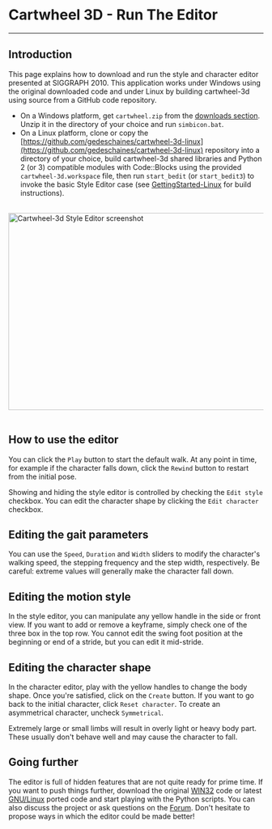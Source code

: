 # Cartwheel 3D - Run The Editor #
---
## Introduction ##

This page explains how to download and run the style and character editor presented at SIGGRAPH 2010. This application works under Windows using the original downloaded code and under Linux by building cartwheel-3d using source from a GitHub code repository.

 * On a Windows platform, get `cartwheel.zip` from the [downloads section](https://code.google.com/archive/p/cartwheel-3d/downloads). Unzip it in the directory of your choice and run `simbicon.bat`.
 * On a Linux platform, clone or copy the [https://github.com/gedeschaines/cartwheel-3d-linux](https://github.com/gedeschaines/cartwheel-3d-linux) repository into a directory of your choice, build cartwheel-3d shared libraries and Python 2 (or 3) compatible modules with Code::Blocks using the provided `cartwheel-3d.workspace` file, then run `start_bedit` (or `start_bedit3`) to invoke the basic Style Editor case (see [GettingStarted-Linux](./GettingStarted-Linux.md) for build instructions).

 <div margin="0px" align="left"><br>
 <img src="../web/editorScreenShot.jpg" width="640" height="390" alt="Cartwheel-3d Style Editor screenshot"/>
 </div><br>

## How to use the editor ##

You can click the `Play` button to start the default walk. At any point in time, for example if the character falls down, click the `Rewind` button to restart from the initial pose.

Showing and hiding the style editor is controlled by checking the `Edit style` checkbox. You can edit the character shape by clicking the `Edit character` checkbox.

## Editing the gait parameters ##

You can use the `Speed`, `Duration` and `Width` sliders to modify the character's walking speed, the stepping frequency and the step width, respectively. Be careful: extreme values will generally make the character fall down.

## Editing the motion style ##

In the style editor, you can manipulate any yellow handle in the side or front view. If you want to add or remove a keyframe, simply check one of the three box in the top row. You cannot edit the swing foot position at the beginning or end of a stride, but you can edit it mid-stride.

## Editing the character shape ##

In the character editor, play with the yellow handles to change the body shape. Once you're satisfied, click on the `Create` button. If you want to go back to the initial character, click `Reset character`. To create an asymmetrical character, uncheck `Symmetrical`.

Extremely large or small limbs will result in overly light or heavy body part. These usually don't behave well and may cause the character to fall.

## Going further ##

The editor is full of hidden features that are not quite ready for prime time. If you want to push things further, download the original [WIN32](http://code.google.com/p/cartwheel-3d/wiki/GettingStarted) code or latest [GNU/Linux](https://github.com/gedeschaines/cartwheel-3d-linux) ported code and start playing with the Python scripts. You can also discuss the project or ask questions on the [Forum](http://groups.google.com/group/cartwheel-3d). Don't hesitate to propose ways in which the editor could be made better!
